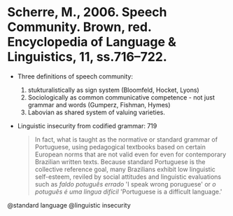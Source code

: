 # Scherre, M., 2006. Speech Community.  Brown, red. Encyclopedia of Language & Linguistics, 11, ss.716–722.

- Three definitions of speech community:
    1. stukturalistically as sign system (Bloomfeld, Hocket, Lyons)
    2. Sociologically as common communicative competence - not just grammar and words (Gumperz, Fishman, Hymes)
    3. Labovian as shared system of valuing varieties.

- Linguistic insecurity from codified grammar: 719

    > In fact, what is taught as the normative or standard grammar of Portuguese, using pedagogical textbooks based on certain European norms that are not valid even for even for contemporary Brazilian written texts. Because standard Portuguese is the collective reference  goal, many Brazilians exhibit low linguistic self-esteem, reviled by social attitudes and linguistic evaluations such as *faldo potuguês errado* 'I speak wrong poruguese' or *o potuguês é uma lingua difícil* 'Portuguese is a difficult language.'

@standard language
@linguistic insecurity
